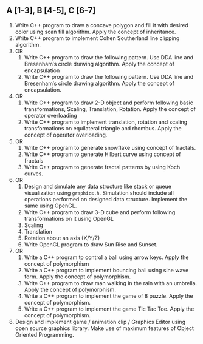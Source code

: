 ## A [1-3], B [4-5], C [6-7]
1. Write C++ program to draw a concave polygon and fill it with desired color using scan fill
algorithm. Apply the concept of inheritance.
2. Write C++ program to implement Cohen Southerland line clipping algorithm.
3. OR 
    1. Write C++ program to draw the following pattern. Use DDA line and Bresenham‘s circle drawing algorithm. Apply the concept of encapsulation
    2. Write C++ program to draw the following pattern. Use DDA line and Bresenham‘s circle drawing algorithm. Apply the concept of encapsulation.
4. OR
    1. Write C++ program to draw 2-D object and perform following basic transformations, Scaling, Translation, Rotation. Apply the concept of operator overloading
    2. Write C++ program to implement translation, rotation and scaling transformations on equilateral triangle and rhombus. Apply the concept of operator overloading.
5. OR
    1. Write C++ program to generate snowflake using concept of fractals.
    2. Write C++ program to generate Hilbert curve using concept of fractals
    3. Write C++ program to generate fractal patterns by using Koch curves.
6. OR
    1. Design and simulate any data structure like stack or queue visualization using `graphics.h`. Simulation should include all operations performed on designed data structure. Implement the same using OpenGL.
    2. Write C++ program to draw 3-D cube and perform following transformations on it using OpenGL 
      1. Scaling
      2. Translation 
      3. Rotation about an axis (X/Y/Z)
    3. Write OpenGL program to draw Sun Rise and Sunset.
7. OR
    1. Write a C++ program to control a ball using arrow keys. Apply the concept of polymorphism
    2. Write a C++ program to implement bouncing ball using sine wave form. Apply the concept of polymorphism. 
    3. Write C++ program to draw man walking in the rain with an umbrella. Apply the concept of polymorphism.
    4. Write a C++ program to implement the game of 8 puzzle. Apply the concept of polymorphism. 
    5. Write a C++ program to implement the game Tic Tac Toe. Apply the concept of polymorphism.
8. Design and implement game / animation clip / Graphics Editor using open source graphics library. Make use of maximum features of Object Oriented Programming.